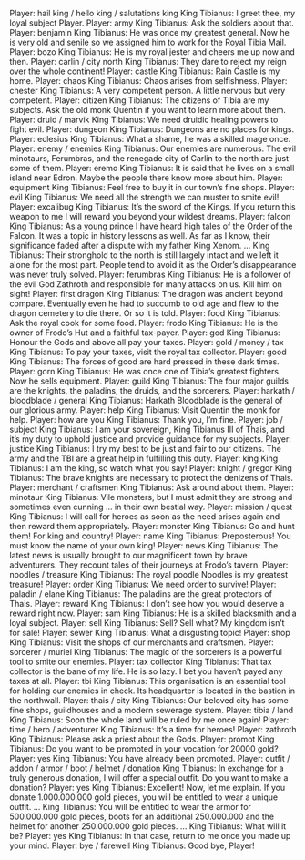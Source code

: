 Player: hail king / hello king / salutations king
King Tibianus: I greet thee, my loyal subject Player.
Player: army
King Tibianus: Ask the soldiers about that.
Player: benjamin
King Tibianus: He was once my greatest general. Now he is very old and senile so we assigned him to work for the Royal Tibia Mail.
Player: bozo
King Tibianus: He is my royal jester and cheers me up now and then.
Player: carlin / city north
King Tibianus: They dare to reject my reign over the whole continent!
Player: castle
King Tibianus: Rain Castle is my home.
Player: chaos
King Tibianus: Chaos arises from selfishness.
Player: chester
King Tibianus: A very competent person. A little nervous but very competent.
Player: citizen
King Tibianus: The citizens of Tibia are my subjects. Ask the old monk Quentin if you want to learn more about them.
Player: druid / marvik
King Tibianus: We need druidic healing powers to fight evil.
Player: dungeon
King Tibianus: Dungeons are no places for kings.
Player: eclesius
King Tibianus: What a shame, he was a skilled mage once.
Player: enemy / enemies
King Tibianus: Our enemies are numerous. The evil minotaurs, Ferumbras, and the renegade city of Carlin to the north are just some of them.
Player: eremo
King Tibianus: It is said that he lives on a small island near Edron. Maybe the people there know more about him.
Player: equipment
King Tibianus: Feel free to buy it in our town’s fine shops.
Player: evil
King Tibianus: We need all the strength we can muster to smite evil!
Player: excalibug
King Tibianus: It’s the sword of the Kings. If you return this weapon to me I will reward you beyond your wildest dreams.
Player: falcon
King Tibianus: As a young prince I have heard high tales of the Order of the Falcon. It was a topic in history lessons as well. As far as I know, their significance faded after a dispute with my father King Xenom. …
King Tibianus: Their stronghold to the north is still largely intact and we left it alone for the most part. People tend to avoid it as the Order’s disappearance was never truly solved.
Player: ferumbras
King Tibianus: He is a follower of the evil God Zathroth and responsible for many attacks on us. Kill him on sight!
Player: first dragon
King Tibianus: The dragon was ancient beyond compare. Eventually even he had to succumb to old age and flew to the dragon cemetery to die there. Or so it is told.
Player: food
King Tibianus: Ask the royal cook for some food.
Player: frodo
King Tibianus: He is the owner of Frodo’s Hut and a faithful tax-payer.
Player: god
King Tibianus: Honour the Gods and above all pay your taxes.
Player: gold / money / tax
King Tibianus: To pay your taxes, visit the royal tax collector.
Player: good
King Tibianus: The forces of good are hard pressed in these dark times.
Player: gorn
King Tibianus: He was once one of Tibia’s greatest fighters. Now he sells equipment.
Player: guild
King Tibianus: The four major guilds are the knights, the paladins, the druids, and the sorcerers.
Player: harkath / bloodblade / general
King Tibianus: Harkath Bloodblade is the general of our glorious army.
Player: help
King Tibianus: Visit Quentin the monk for help.
Player: how are you
King Tibianus: Thank you, I’m fine.
Player: job / subject
King Tibianus: I am your sovereign, King Tibianus III of Thais, and it’s my duty to uphold justice and provide guidance for my subjects.
Player: justice
King Tibianus: I try my best to be just and fair to our citizens. The army and the TBI are a great help in fulfilling this duty.
Player: king
King Tibianus: I am the king, so watch what you say!
Player: knight / gregor
King Tibianus: The brave knights are necessary to protect the denizens of Thais.
Player: merchant / craftsmen
King Tibianus: Ask around about them.
Player: minotaur
King Tibianus: Vile monsters, but I must admit they are strong and sometimes even cunning … in their own bestial way.
Player: mission / quest
King Tibianus: I will call for heroes as soon as the need arises again and then reward them appropriately.
Player: monster
King Tibianus: Go and hunt them! For king and country!
Player: name
King Tibianus: Preposterous! You must know the name of your own king!
Player: news
King Tibianus: The latest news is usually brought to our magnificent town by brave adventurers. They recount tales of their journeys at Frodo’s tavern.
Player: noodles / treasure
King Tibianus: The royal poodle Noodles is my greatest treasure!
Player: order
King Tibianus: We need order to survive!
Player: paladin / elane
King Tibianus: The paladins are the great protectors of Thais.
Player: reward
King Tibianus: I don’t see how you would deserve a reward right now.
Player: sam
King Tibianus: He is a skilled blacksmith and a loyal subject.
Player: sell
King Tibianus: Sell? Sell what? My kingdom isn’t for sale!
Player: sewer
King Tibianus: What a disgusting topic!
Player: shop
King Tibianus: Visit the shops of our merchants and craftsmen.
Player: sorcerer / muriel
King Tibianus: The magic of the sorcerers is a powerful tool to smite our enemies.
Player: tax collector
King Tibianus: That tax collector is the bane of my life. He is so lazy. I bet you haven’t payed any taxes at all.
Player: tbi
King Tibianus: This organisation is an essential tool for holding our enemies in check. Its headquarter is located in the bastion in the northwall.
Player: thais / city
King Tibianus: Our beloved city has some fine shops, guildhouses and a modern sewerage system.
Player: tibia / land
King Tibianus: Soon the whole land will be ruled by me once again!
Player: time / hero / adventurer
King Tibianus: It’s a time for heroes!
Player: zathroth
King Tibianus: Please ask a priest about the Gods.
Player: promot
King Tibianus: Do you want to be promoted in your vocation for 20000 gold?
Player: yes
King Tibianus: You have already been promoted.
Player: outfit / addon / armor / boot / helmet / donation
King Tibianus: In exchange for a truly generous donation, I will offer a special outfit. Do you want to make a donation?
Player: yes
King Tibianus: Excellent! Now, let me explain. If you donate 1.000.000.000 gold pieces, you will be entitled to wear a unique outfit. …
King Tibianus: You will be entitled to wear the armor for 500.000.000 gold pieces, boots for an additional 250.000.000 and the helmet for another 250.000.000 gold pieces. …
King Tibianus: What will it be?
Player: yes
King Tibianus: In that case, return to me once you made up your mind.
Player: bye / farewell
King Tibianus: Good bye, Player!